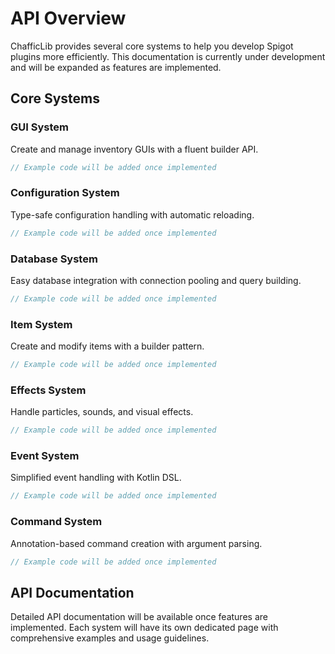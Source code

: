 # API Overview

ChafficLib provides several core systems to help you develop Spigot plugins more efficiently. This documentation is currently under development and will be expanded as features are implemented.

## Core Systems

### GUI System
Create and manage inventory GUIs with a fluent builder API.
```kotlin
// Example code will be added once implemented
```

### Configuration System
Type-safe configuration handling with automatic reloading.
```kotlin
// Example code will be added once implemented
```

### Database System
Easy database integration with connection pooling and query building.
```kotlin
// Example code will be added once implemented
```

### Item System
Create and modify items with a builder pattern.
```kotlin
// Example code will be added once implemented
```

### Effects System
Handle particles, sounds, and visual effects.
```kotlin
// Example code will be added once implemented
```

### Event System
Simplified event handling with Kotlin DSL.
```kotlin
// Example code will be added once implemented
```

### Command System
Annotation-based command creation with argument parsing.
```kotlin
// Example code will be added once implemented
```

## API Documentation

Detailed API documentation will be available once features are implemented. Each system will have its own dedicated page with comprehensive examples and usage guidelines.